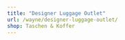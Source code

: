 ```yaml
---
title: "Designer Luggage Outlet"
url: /wayne/designer-luggage-outlet/
shop: Taschen & Koffer
---
```

